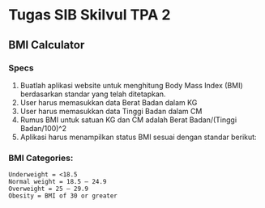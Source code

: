 # Tugas SIB Skilvul TPA 2
## BMI Calculator

### Specs

1. Buatlah aplikasi website untuk menghitung Body Mass Index (BMI) berdasarkan standar yang telah ditetapkan.
2. User harus memasukkan data Berat Badan dalam KG
3. User harus memasukkan data Tinggi Badan dalam CM
4. Rumus BMI untuk satuan KG dan CM adalah Berat Badan/(Tinggi Badan/100)^2
5. Aplikasi harus menampilkan status BMI sesuai dengan standar berikut:

### BMI Categories:
    Underweight = <18.5
    Normal weight = 18.5 – 24.9
    Overweight = 25 – 29.9
    Obesity = BMI of 30 or greater
